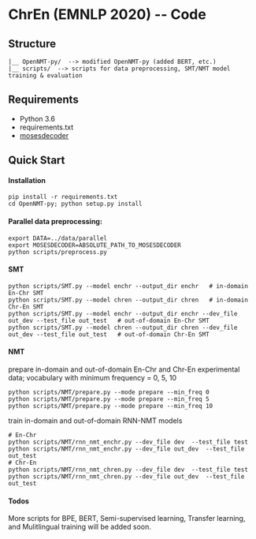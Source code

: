 # ChrEn (EMNLP 2020) -- Code

## Structure

```
|__ OpenNMT-py/  --> modified OpenNMT-py (added BERT, etc.)
|__ scripts/  --> scripts for data preprocessing, SMT/NMT model training & evaluation
```

## Requirements

* Python 3.6
* requirements.txt
* [mosesdecoder](https://github.com/moses-smt/mosesdecoder)

## Quick Start

#### Installation
```
pip install -r requirements.txt
cd OpenNMT-py; python setup.py install
```

#### Parallel data preprocessing:
```
export DATA=../data/parallel
export MOSESDECODER=ABSOLUTE_PATH_TO_MOSESDECODER
python scripts/preprocess.py
```

#### SMT

```
python scripts/SMT.py --model enchr --output_dir enchr   # in-domain En-Chr SMT
python scripts/SMT.py --model chren --output_dir chren   # in-domain Chr-En SMT
python scripts/SMT.py --model enchr --output_dir enchr --dev_file out_dev --test_file out_test   # out-of-domain En-Chr SMT
python scripts/SMT.py --model chren --output_dir chren --dev_file out_dev --test_file out_test   # out-of-domain Chr-En SMT
```

#### NMT

prepare in-domain and out-of-domain En-Chr and Chr-En experimental data; vocabulary with minimum frequency = 0, 5, 10
```
python scripts/NMT/prepare.py --mode prepare --min_freq 0  
python scripts/NMT/prepare.py --mode prepare --min_freq 5 
python scripts/NMT/prepare.py --mode prepare --min_freq 10 
```

train in-domain and out-of-domain RNN-NMT models
```
# En-Chr 
python scripts/NMT/rnn_nmt_enchr.py --dev_file dev  --test_file test
python scripts/NMT/rnn_nmt_enchr.py --dev_file out_dev  --test_file out_test
# Chr-En
python scripts/NMT/rnn_nmt_chren.py --dev_file dev  --test_file test
python scripts/NMT/rnn_nmt_chren.py --dev_file out_dev  --test_file out_test
```


#### Todos
More scripts for BPE, BERT, Semi-supervised learning, Transfer learning, and Mulitlingual training will be added soon.